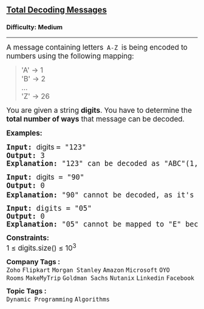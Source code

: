 <h2><a href="https://www.geeksforgeeks.org/problems/total-decoding-messages1235/1">Total Decoding Messages</a></h2><h3>Difficulty: Medium</h3><hr><div class="problems_problem_content__Xm_eO"><p><span style="font-size: 14pt;">A message containing letters<code>&nbsp;A-Z </code>is being encoded to numbers using the following mapping:</span></p>
<div class="highlighter-rouge">
<blockquote>
<p><span style="font-size: 14pt;">'A' -&gt; 1 <br>'B' -&gt; 2 <br>... <br>'Z' -&gt; 26 </span></p>
</blockquote>
</div>
<p><span style="font-size: 14pt;">You are given a string <strong>digits</strong>. You have to determine the <strong>total number of ways</strong> that message can be decoded.</span></p>
<p><span style="font-size: 14pt;"><strong>Examples:</strong></span></p>
<pre><span style="font-size: 14pt;"><strong>Input: </strong><span style="font-family: -apple-system, BlinkMacSystemFont, 'Segoe UI', Roboto, Oxygen, Ubuntu, Cantarell, 'Open Sans', 'Helvetica Neue', sans-serif; white-space: normal;">digits </span>= "123"
<strong>Output: </strong>3
<strong>Explanation: </strong>"123" can be decoded as "ABC"(1, 2, 3), "LC"(12, 3) and "AW"(1, 23).
</span></pre>
<pre><span style="font-size: 14pt;"><strong>Input: </strong><span style="font-family: -apple-system, BlinkMacSystemFont, 'Segoe UI', Roboto, Oxygen, Ubuntu, Cantarell, 'Open Sans', 'Helvetica Neue', sans-serif;">digits</span> = "90"</span><br><span style="font-size: 14pt;"><strong>Output: </strong>0
<strong>Explanation: </strong>"90" cannot be decoded, as it's an invalid string and we cannot decode '0'.<sup><br></sup></span></pre>
<pre><span style="font-size: 14pt;"><strong>Input: </strong>digits = "05"
<strong>Output: </strong>0
<strong>Explanation: </strong>"05" cannot be mapped to "E" because of the leading zero ("5" is different from "05"), the string is not a valid encoding message.</span></pre>
<p><span style="font-size: 14pt;"><strong>Constraints:</strong><br>1 ≤ digits.size() ≤ 10<sup>3</sup></span></p></div><p><span style=font-size:18px><strong>Company Tags : </strong><br><code>Zoho</code>&nbsp;<code>Flipkart</code>&nbsp;<code>Morgan Stanley</code>&nbsp;<code>Amazon</code>&nbsp;<code>Microsoft</code>&nbsp;<code>OYO Rooms</code>&nbsp;<code>MakeMyTrip</code>&nbsp;<code>Goldman Sachs</code>&nbsp;<code>Nutanix</code>&nbsp;<code>Linkedin</code>&nbsp;<code>Facebook</code>&nbsp;<br><p><span style=font-size:18px><strong>Topic Tags : </strong><br><code>Dynamic Programming</code>&nbsp;<code>Algorithms</code>&nbsp;